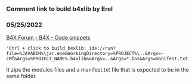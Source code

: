 ###  Comment link to build b4xlib by Erel
### 05/25/2022
[B4X Forum - B4X - Code snippets](https://www.b4x.com/android/forum/threads/119934/)

```B4X
'Ctrl + click to build b4xlib: ide://run?file=%JAVABIN%\jar.exe&WorkingDirectory=%PROJECT%\..&Args=-cMf&Args=%PROJECT_NAME%.b4xlib&&Args=..&Args=*.bas&Args=manifest.txt
```

  
It zips the modules files and a manifest.txt file that is expected to be in the same folder.